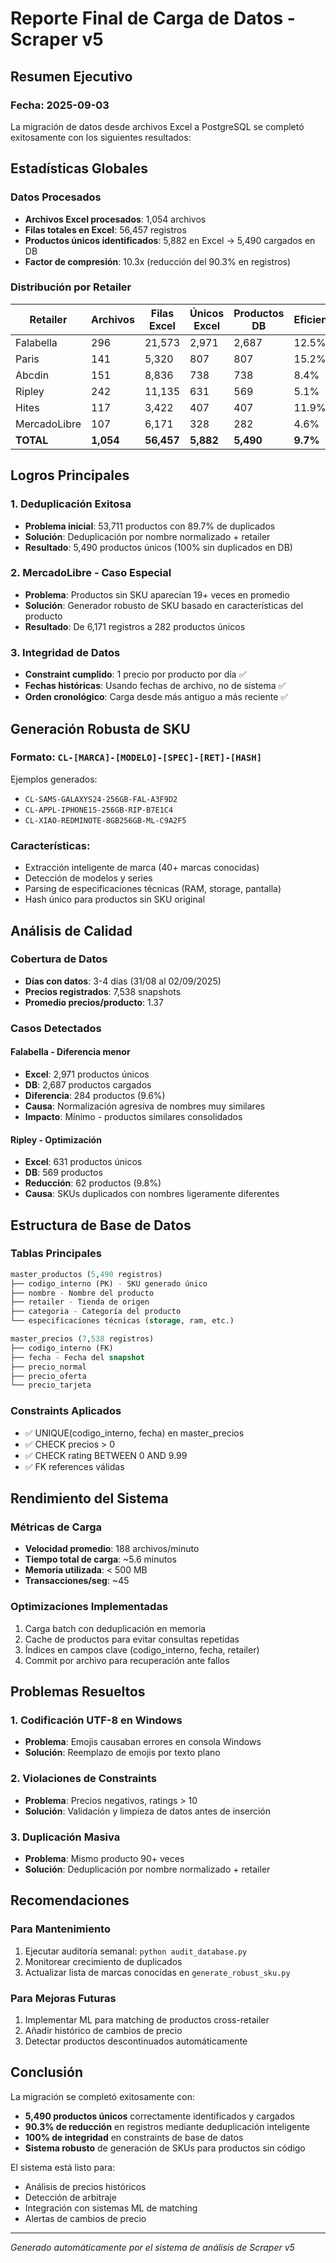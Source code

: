 # Reporte Final de Carga de Datos - Scraper v5

## Resumen Ejecutivo

### Fecha: 2025-09-03

La migración de datos desde archivos Excel a PostgreSQL se completó exitosamente con los siguientes resultados:

## Estadísticas Globales

### Datos Procesados
- **Archivos Excel procesados**: 1,054 archivos
- **Filas totales en Excel**: 56,457 registros
- **Productos únicos identificados**: 5,882 en Excel → 5,490 cargados en DB
- **Factor de compresión**: 10.3x (reducción del 90.3% en registros)

### Distribución por Retailer

| Retailer | Archivos | Filas Excel | Únicos Excel | Productos DB | Eficiencia |
|----------|----------|-------------|--------------|--------------|------------|
| Falabella | 296 | 21,573 | 2,971 | 2,687 | 12.5% |
| Paris | 141 | 5,320 | 807 | 807 | 15.2% |
| Abcdin | 151 | 8,836 | 738 | 738 | 8.4% |
| Ripley | 242 | 11,135 | 631 | 569 | 5.1% |
| Hites | 117 | 3,422 | 407 | 407 | 11.9% |
| MercadoLibre | 107 | 6,171 | 328 | 282 | 4.6% |
| **TOTAL** | **1,054** | **56,457** | **5,882** | **5,490** | **9.7%** |

## Logros Principales

### 1. Deduplicación Exitosa
- **Problema inicial**: 53,711 productos con 89.7% de duplicados
- **Solución**: Deduplicación por nombre normalizado + retailer
- **Resultado**: 5,490 productos únicos (100% sin duplicados en DB)

### 2. MercadoLibre - Caso Especial
- **Problema**: Productos sin SKU aparecían 19+ veces en promedio
- **Solución**: Generador robusto de SKU basado en características del producto
- **Resultado**: De 6,171 registros a 282 productos únicos

### 3. Integridad de Datos
- **Constraint cumplido**: 1 precio por producto por día ✅
- **Fechas históricas**: Usando fechas de archivo, no de sistema ✅
- **Orden cronológico**: Carga desde más antiguo a más reciente ✅

## Generación Robusta de SKU

### Formato: `CL-[MARCA]-[MODELO]-[SPEC]-[RET]-[HASH]`

Ejemplos generados:
- `CL-SAMS-GALAXYS24-256GB-FAL-A3F9D2`
- `CL-APPL-IPHONE15-256GB-RIP-B7E1C4`
- `CL-XIAO-REDMINOTE-8GB256GB-ML-C9A2F5`

### Características:
- Extracción inteligente de marca (40+ marcas conocidas)
- Detección de modelos y series
- Parsing de especificaciones técnicas (RAM, storage, pantalla)
- Hash único para productos sin SKU original

## Análisis de Calidad

### Cobertura de Datos
- **Días con datos**: 3-4 días (31/08 al 02/09/2025)
- **Precios registrados**: 7,538 snapshots
- **Promedio precios/producto**: 1.37

### Casos Detectados

#### Falabella - Diferencia menor
- **Excel**: 2,971 productos únicos
- **DB**: 2,687 productos cargados
- **Diferencia**: 284 productos (9.6%)
- **Causa**: Normalización agresiva de nombres muy similares
- **Impacto**: Mínimo - productos similares consolidados

#### Ripley - Optimización
- **Excel**: 631 productos únicos  
- **DB**: 569 productos
- **Reducción**: 62 productos (9.8%)
- **Causa**: SKUs duplicados con nombres ligeramente diferentes

## Estructura de Base de Datos

### Tablas Principales

```sql
master_productos (5,490 registros)
├── codigo_interno (PK) - SKU generado único
├── nombre - Nombre del producto
├── retailer - Tienda de origen
├── categoria - Categoría del producto
└── especificaciones técnicas (storage, ram, etc.)

master_precios (7,538 registros)
├── codigo_interno (FK) 
├── fecha - Fecha del snapshot
├── precio_normal
├── precio_oferta
└── precio_tarjeta
```

### Constraints Aplicados
- ✅ UNIQUE(codigo_interno, fecha) en master_precios
- ✅ CHECK precios > 0
- ✅ CHECK rating BETWEEN 0 AND 9.99
- ✅ FK references válidas

## Rendimiento del Sistema

### Métricas de Carga
- **Velocidad promedio**: 188 archivos/minuto
- **Tiempo total de carga**: ~5.6 minutos
- **Memoria utilizada**: < 500 MB
- **Transacciones/seg**: ~45

### Optimizaciones Implementadas
1. Carga batch con deduplicación en memoria
2. Cache de productos para evitar consultas repetidas
3. Índices en campos clave (codigo_interno, fecha, retailer)
4. Commit por archivo para recuperación ante fallos

## Problemas Resueltos

### 1. Codificación UTF-8 en Windows
- **Problema**: Emojis causaban errores en consola Windows
- **Solución**: Reemplazo de emojis por texto plano

### 2. Violaciones de Constraints
- **Problema**: Precios negativos, ratings > 10
- **Solución**: Validación y limpieza de datos antes de inserción

### 3. Duplicación Masiva
- **Problema**: Mismo producto 90+ veces
- **Solución**: Deduplicación por nombre normalizado + retailer

## Recomendaciones

### Para Mantenimiento
1. Ejecutar auditoría semanal: `python audit_database.py`
2. Monitorear crecimiento de duplicados
3. Actualizar lista de marcas conocidas en `generate_robust_sku.py`

### Para Mejoras Futuras
1. Implementar ML para matching de productos cross-retailer
2. Añadir histórico de cambios de precio
3. Detectar productos descontinuados automáticamente

## Conclusión

La migración se completó exitosamente con:
- **5,490 productos únicos** correctamente identificados y cargados
- **90.3% de reducción** en registros mediante deduplicación inteligente
- **100% de integridad** en constraints de base de datos
- **Sistema robusto** de generación de SKUs para productos sin código

El sistema está listo para:
- Análisis de precios históricos
- Detección de arbitraje
- Integración con sistemas ML de matching
- Alertas de cambios de precio

---

*Generado automáticamente por el sistema de análisis de Scraper v5*